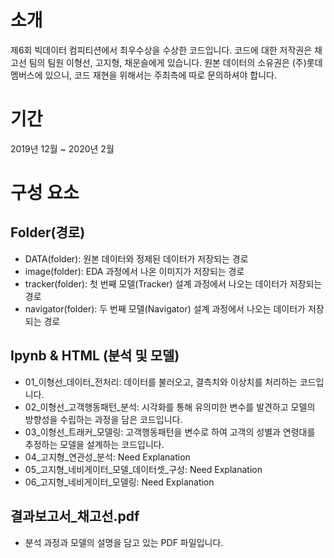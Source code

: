 # 소개  
제6회 빅데이터 컴피티션에서 최우수상을 수상한 코드입니다. 코드에 대한 저작권은 채고선 팀의 팀원 이형선, 고지형, 채운슬에게 있습니다. 원본 데이터의 소유권은 (주)롯데멤버스에 있으니, 코드 재현을 위해서는 주최측에 따로 문의하셔야 합니다.

# 기간  
2019년 12월 ~ 2020년 2월

# 구성 요소

## Folder(경로)
- DATA(folder): 원본 데이터와 정제된 데이터가 저장되는 경로
- image(folder): EDA 과정에서 나온 이미지가 저장되는 경로
- tracker(folder): 첫 번째 모델(Tracker) 설계 과정에서 나오는 데이터가 저장되는 경로
- navigator(folder): 두 번째 모델(Navigator) 설계 과정에서 나오는 데이터가 저장되는 경로

## Ipynb & HTML (분석 및 모델)
- 01_이형선_데이터_전처리: 데이터를 불러오고, 결측치와 이상치를 처리하는 코드입니다.
- 02_이형선_고객행동패턴_분석: 시각화를 통해 유의미한 변수를 발견하고 모델의 방향성을 수립하는 과정을 담은 코드입니다.
- 03_이형선_트래커_모델링: 고객행동패턴을 변수로 하여 고객의 성별과 연령대를 추정하는 모델을 설계하는 코드입니다.
- 04_고지형_연관성_분석: Need Explanation
- 05_고지형_네비게이터_모델_데이터셋_구성: Need Explanation
- 06_고지형_네비게이터_모델링:  Need Explanation

## 결과보고서_채고선.pdf
- 분석 과정과 모델의 설명을 담고 있는 PDF 파일입니다.
